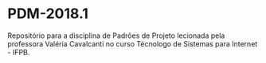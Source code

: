 # PDM-2018.1
Repositório para a disciplina de Padrões de Projeto lecionada pela professora Valéria Cavalcanti no curso Técnologo de Sistemas para Internet - IFPB.
